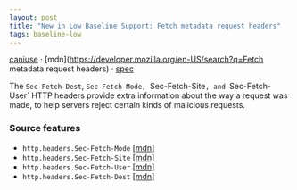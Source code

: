 ```yaml
---
layout: post
title: "New in Low Baseline Support: Fetch metadata request headers"
tags: baseline-low
---
```


[caniuse](https://caniuse.com/?search=fetch-metadata) · [mdn](https://developer.mozilla.org/en-US/search?q=Fetch metadata request headers) · [spec](https://w3c.github.io/webappsec-fetch-metadata/)

The `Sec-Fetch-Dest`, `Sec-Fetch-Mode, `Sec-Fetch-Site`, and `Sec-Fetch-User` HTTP headers provide extra information about the way a request was made, to help servers reject certain kinds of malicious requests.

### Source features

- ``http.headers.Sec-Fetch-Mode`` [[mdn]](https://developer.mozilla.org/en-US/search?q=http.headers.Sec-Fetch-Mode)
- ``http.headers.Sec-Fetch-Site`` [[mdn]](https://developer.mozilla.org/en-US/search?q=http.headers.Sec-Fetch-Site)
- ``http.headers.Sec-Fetch-User`` [[mdn]](https://developer.mozilla.org/en-US/search?q=http.headers.Sec-Fetch-User)
- ``http.headers.Sec-Fetch-Dest`` [[mdn]](https://developer.mozilla.org/en-US/search?q=http.headers.Sec-Fetch-Dest)
